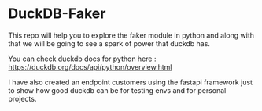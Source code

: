 # DuckDB-Faker


This repo will help you to explore the faker module in python and along with that we will be going to see a spark of power that duckdb has.

You can check duckdb docs for python here : https://duckdb.org/docs/api/python/overview.html

I have also created an endpoint customers using the fastapi framework just to show how good duckdb can be for testing envs and for personal projects.
